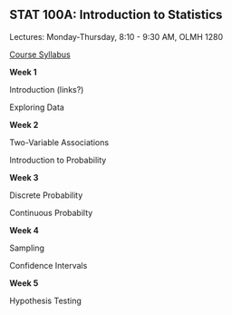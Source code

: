 ## STAT 100A: Introduction to Statistics
Lectures: Monday-Thursday, 8:10 - 9:30 AM, OLMH 1280

[Course Syllabus](syllabus.pdf)

**Week 1**

Introduction (links?)

Exploring Data

**Week 2**

Two-Variable Associations

Introduction to Probability

**Week 3**

Discrete Probability

Continuous Probabilty

**Week 4**

Sampling

Confidence Intervals

**Week 5**

Hypothesis Testing

